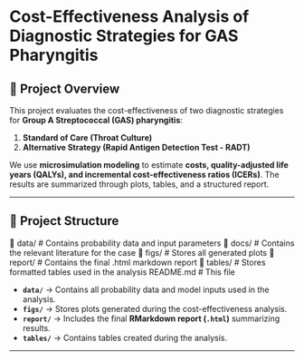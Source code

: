 # Cost-Effectiveness Analysis of Diagnostic Strategies for GAS Pharyngitis

## 📖 Project Overview
This project evaluates the cost-effectiveness of two diagnostic strategies for **Group A Streptococcal (GAS) pharyngitis**:
1. **Standard of Care (Throat Culture)**
2. **Alternative Strategy (Rapid Antigen Detection Test - RADT)**

We use **microsimulation modeling** to estimate **costs, quality-adjusted life years (QALYs), and incremental cost-effectiveness ratios (ICERs)**. 
The results are summarized through plots, tables, and a structured report.

---

## 📂 Project Structure
📁 data/ # Contains probability data and input parameters
📁 docs/ # Contains the relevant literature for the case 
📁 figs/ # Stores all generated plots 
📁 report/ # Contains the final .html markdown report 
📁 tables/ # Stores formatted tables used in the analysis 
README.md # This file


- **`data/`** → Contains all probability data and model inputs used in the analysis.
- **`figs/`** → Stores plots generated during the cost-effectiveness analysis.
- **`report/`** → Includes the final **RMarkdown report (`.html`)** summarizing results.
- **`tables/`** → Contains tables created during the analysis.

---
